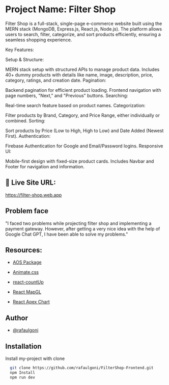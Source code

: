 # Project Name: Filter Shop

Filter Shop is a full-stack, single-page e-commerce website built using the MERN stack (MongoDB, Express.js, React.js, Node.js). The platform allows users to search, filter, categorize, and sort products efficiently, ensuring a seamless shopping experience.

Key Features:

Setup & Structure:

MERN stack setup with structured APIs to manage product data.
Includes 40+ dummy products with details like name, image, description, price, category, ratings, and creation date.
Pagination:

Backend pagination for efficient product loading.
Frontend navigation with page numbers, "Next," and "Previous" buttons.
Searching:

Real-time search feature based on product names.
Categorization:

Filter products by Brand, Category, and Price Range, either individually or combined.
Sorting:

Sort products by Price (Low to High, High to Low) and Date Added (Newest First).
Authentication:

Firebase Authentication for Google and Email/Password logins.
Responsive UI:

Mobile-first design with fixed-size product cards.
Includes Navbar and Footer for navigation and information.

  
## 🔗 Live Site URL:
https://filter-shop.web.app

## Problem face

"I faced two problems while projecting filter shop and implementing a payment gateway. However, after getting a very nice idea with the help of Google Chat GPT, I have been able to solve my problems."


## Resources:

- [AOS Package](https://www.npmjs.com/package/aos)

- [Animate.css](https://animate.style/)

- [react-countUp](https://www.npmjs.com/package/react-countup)

- [React MapGL](https://visgl.github.io/react-map-gl/)

- [React Apex Chart](https://apexcharts.com/docs/react-charts/)



## Author

- [@rafaulgoni](https://github.com/rafaulgoni)



## Installation

Install my-project with clone

```bash
  git clone https://github.com/rafaulgoni/FilterShop-Frontend.git
  npm Install
  npm run dev
```
